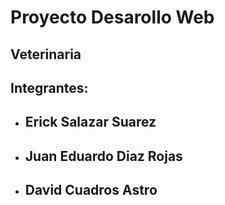 # Proyecto Desarollo Web

## Veterinaria

## Integrantes:

- ## Erick Salazar Suarez
- ## Juan Eduardo Diaz Rojas
- ## David Cuadros Astro
